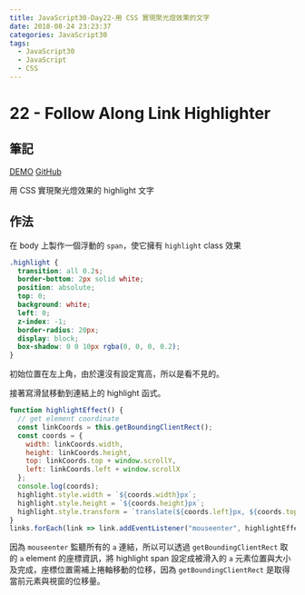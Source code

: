 ```yaml
---
title: JavaScript30-Day22-用 CSS 實現聚光燈效果的文字
date: 2018-08-24 23:23:37
categories: JavaScript30
tags:
  - JavaScript30
  - JavaScript
  - CSS
---
```


# 22 - Follow Along Link Highlighter

## 筆記

[DEMO](https://weiyuan1993.github.io/JavaScript30/22-Follow-Along-Link-Highlighter)
[GitHub](https://github.com/weiyuan1993/JavaScript30/tree/master/22-Follow-Along-Link-Highlighter)

用 CSS 實現聚光燈效果的 highlight 文字

<!--more-->

## 作法

在 body 上製作一個浮動的 `span`，使它擁有 `highlight` class 效果

```css
.highlight {
  transition: all 0.2s;
  border-bottom: 2px solid white;
  position: absolute;
  top: 0;
  background: white;
  left: 0;
  z-index: -1;
  border-radius: 20px;
  display: block;
  box-shadow: 0 0 10px rgba(0, 0, 0, 0.2);
}
```

初始位置在左上角，由於還沒有設定寬高，所以是看不見的。

接著寫滑鼠移動到連結上的 highlight 函式。

```javascript
function highlightEffect() {
  // get element coordinate
  const linkCoords = this.getBoundingClientRect();
  const coords = {
    width: linkCoords.width,
    height: linkCoords.height,
    top: linkCoords.top + window.scrollY,
    left: linkCoords.left + window.scrollX
  };
  console.log(coords);
  highlight.style.width = `${coords.width}px`;
  highlight.style.height = `${coords.height}px`;
  highlight.style.transform = `translate(${coords.left}px, ${coords.top}px)`;
}
links.forEach(link => link.addEventListener("mouseenter", highlightEffect));
```

因為 `mouseenter` 監聽所有的 `a` 連結，所以可以透過 `getBoundingClientRect` 取的 `a` element 的座標資訊，將 highlight span 設定成被滑入的 `a` 元素位置與大小及完成，座標位置需補上捲軸移動的位移，因為 `getBoundingClientRect` 是取得當前元素與視窗的位移量。
